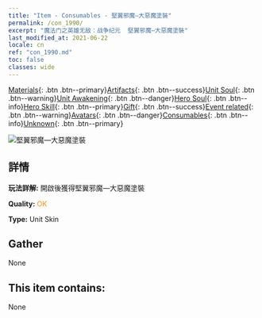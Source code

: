 ```yaml
---
title: "Item - Consumables - 堅翼邪魔—大惡魔塗裝"
permalink: /con_1990/
excerpt: "魔法门之英雄无敌：战争纪元  堅翼邪魔—大惡魔塗裝"
last_modified_at: 2021-06-22
locale: cn
ref: "con_1990.md"
toc: false
classes: wide
---
```

 [Materials](/ItemsCN/){: .btn .btn--primary}[Artifacts](/ItemsCN/Artifacts/){: .btn .btn--success}[Unit Soul](/ItemsCN/UnitSoul/){: .btn .btn--warning}[Unit Awakening](/ItemsCN/UnitAwakening/){: .btn .btn--danger}[Hero Soul](/ItemsCN/HeroSoul/){: .btn .btn--info}[Hero Skill](/ItemsCN/HeroSkill/){: .btn .btn--primary}[Gift](/ItemsCN/Gift/){: .btn .btn--success}[Event related](/ItemsCN/Events/){: .btn .btn--warning}[Avatars](/ItemsCN/Avatars/){: .btn .btn--danger}[Consumables](/ItemsCN/Consumables/){: .btn .btn--info}[Unknown](/ItemsCN/Unknown/){: .btn .btn--primary}

 ![堅翼邪魔—大惡魔塗裝](/images/u/ti_daemopifu.jpg)

## 詳情
 **玩法詳解:** 開啟後獲得堅翼邪魔—大惡魔塗裝

 **Quality:** <span style="color: #FF8C00">OK</span>

 **Type:** Unit Skin

## Gather

  None

## This item contains:

  None


